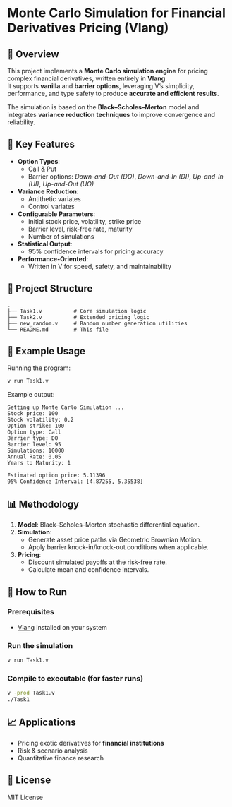 # Monte Carlo Simulation for Financial Derivatives Pricing (Vlang)

## 📌 Overview
This project implements a **Monte Carlo simulation engine** for pricing complex financial derivatives, written entirely in **Vlang**.  
It supports **vanilla** and **barrier options**, leveraging V’s simplicity, performance, and type safety to produce **accurate and efficient results**.

The simulation is based on the **Black–Scholes–Merton** model and integrates **variance reduction techniques** to improve convergence and reliability.

## 🎯 Key Features
- **Option Types**:
  - Call & Put
  - Barrier options: *Down-and-Out (DO)*, *Down-and-In (DI)*, *Up-and-In (UI)*, *Up-and-Out (UO)*
- **Variance Reduction**:
  - Antithetic variates
  - Control variates
- **Configurable Parameters**:
  - Initial stock price, volatility, strike price
  - Barrier level, risk-free rate, maturity
  - Number of simulations
- **Statistical Output**:
  - 95% confidence intervals for pricing accuracy
- **Performance-Oriented**:
  - Written in V for speed, safety, and maintainability

## 📂 Project Structure
```
.
├── Task1.v          # Core simulation logic
├── Task2.v          # Extended pricing logic
├── new_random.v     # Random number generation utilities
└── README.md        # This file
```

## 🧮 Example Usage
Running the program:
```bash
v run Task1.v
```

Example output:
```
Setting up Monte Carlo Simulation ...
Stock price: 100
Stock volatility: 0.2
Option strike: 100
Option type: Call
Barrier type: DO
Barrier level: 95
Simulations: 10000
Annual Rate: 0.05
Years to Maturity: 1

Estimated option price: 5.11396
95% Confidence Interval: [4.87255, 5.35538]
```

## 📊 Methodology
1. **Model**: Black–Scholes–Merton stochastic differential equation.
2. **Simulation**:
   - Generate asset price paths via Geometric Brownian Motion.
   - Apply barrier knock-in/knock-out conditions when applicable.
3. **Pricing**:
   - Discount simulated payoffs at the risk-free rate.
   - Calculate mean and confidence intervals.

## 🚀 How to Run
### Prerequisites
- [Vlang](https://vlang.io) installed on your system

### Run the simulation
```bash
v run Task1.v
```

### Compile to executable (for faster runs)
```bash
v -prod Task1.v
./Task1
```

## 📈 Applications
- Pricing exotic derivatives for **financial institutions**
- Risk & scenario analysis
- Quantitative finance research

## 📜 License
MIT License
